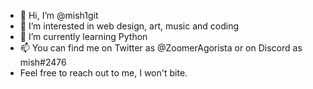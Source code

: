 - 👋 Hi, I’m @mish1git
- 👀 I’m interested in web design, art, music and coding
- 🌱 I’m currently learning Python
- 📫 You can find me on Twitter as @ZoomerAgorista or on Discord as mish#2476
- Feel free to reach out to me, I won't bite.

<!---
mish1git/mish1git is a ✨ special ✨ repository because its `README.md` (this file) appears on your GitHub profile.
You can click the Preview link to take a look at your changes.
--->
